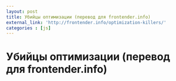 ```yaml
---
layout: post
title: Убийцы оптимизации (перевод для frontender.info)
external_link: 'http://frontender.info/optimization-killers/'
categories : [js]
---
```


Убийцы оптимизации (перевод для frontender.info)
============================================================
